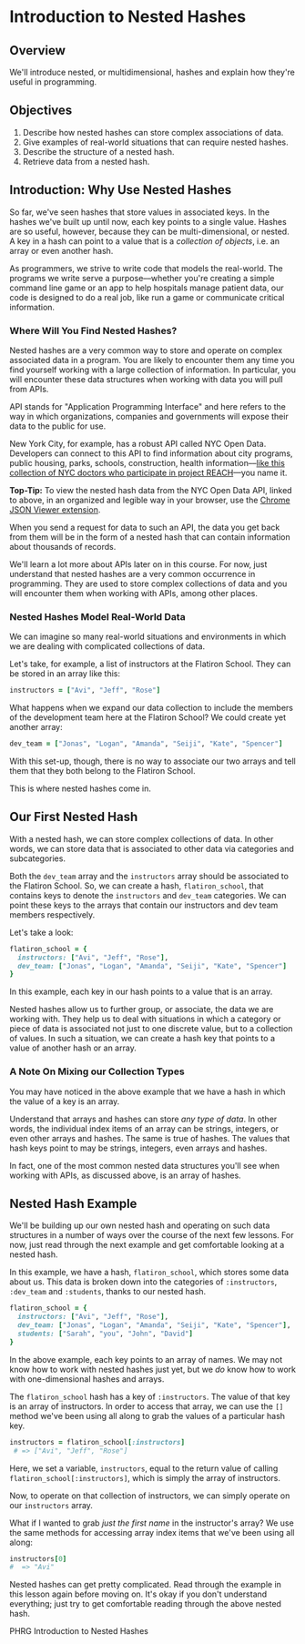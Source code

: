# Introduction to Nested Hashes
## Overview

We'll introduce nested, or multidimensional, hashes and explain how they're useful in programming. 

## Objectives

1. Describe how nested hashes can store complex associations of data.
2. Give examples of real-world situations that can require nested hashes. 
3. Describe the structure of a nested hash.
4. Retrieve data from a nested hash.

## Introduction: Why Use Nested Hashes

So far, we've seen hashes that store values in associated keys. In the hashes we've built up until now, each key points to a single value. Hashes are so useful, however, because they can be multi-dimensional, or nested. A key in a hash can point to a value that is a *collection of objects*, i.e. an array or even another hash. 

As programmers, we strive to write code that models the real-world. The programs we write serve a purpose––whether you're creating a simple command line game or an app to help hospitals manage patient data, our code is designed to do a real job, like run a game or communicate critical information. 

### Where Will You Find Nested Hashes?

Nested hashes are a very common way to store and operate on complex associated data in a program. You are likely to encounter them any time you find yourself working with a large collection of information. In particular, you will encounter these data structures when working with data you will pull from APIs. 

API stands for "Application Programming Interface" and here refers to the way in which organizations, companies and governments will expose their data to the public for use. 

New York City, for example, has a robust API called NYC Open Data. Developers can connect to this API to find information about city programs, public housing, parks, schools, construction, health information––[like this collection of NYC doctors who participate in project REACH](https://data.cityofnewyork.us/resource/7btz-mnc8.json)––you name it.

**Top-Tip:** To view the nested hash data from the NYC Open Data API, linked to above, in an organized and legible way in your browser, use the [Chrome JSON Viewer extension](https://chrome.google.com/webstore/detail/json-viewer/gbmdgpbipfallnflgajpaliibnhdgobh?hl=en-US). 

When you send a request for data to such an API, the data you get back from them will be in the form of a nested hash that can contain information about thousands of records. 

We'll learn a lot more about APIs later on in this course. For now, just understand that nested hashes are a very common occurrence in programming. They are used to store complex collections of data and you will encounter them when working with APIs, among other places.

### Nested Hashes Model Real-World Data

We can imagine so many real-world situations and environments in which we are dealing with complicated collections of data. 

Let's take, for example, a list of instructors at the Flatiron School. They can be stored in an array like this:

```ruby
instructors = ["Avi", "Jeff", "Rose"]
```

What happens when we expand our data collection to include the members of the development team here at the Flatiron School? We could create yet another array:

```ruby
dev_team = ["Jonas", "Logan", "Amanda", "Seiji", "Kate", "Spencer"]
```

With this set-up, though, there is no way to associate our two arrays and tell them that they both belong to the Flatiron School.

This is where nested hashes come in. 

## Our First Nested Hash

With a nested hash, we can store complex collections of data. In other words, we can store data that is associated to other data via categories and subcategories. 

Both the `dev_team` array and the `instructors` array should be associated to the Flatiron School. So, we can create a hash, `flatiron_school`, that contains keys to denote the `instructors` and `dev_team` categories. We can point these keys to the arrays that contain our instructors and dev team members respectively. 

Let's take a look:

```ruby
flatiron_school = {
  instructors: ["Avi", "Jeff", "Rose"], 
  dev_team: ["Jonas", "Logan", "Amanda", "Seiji", "Kate", "Spencer"]
}
```
In this example, each key in our hash points to a value that is an array. 

Nested hashes allow us to further group, or associate, the data we are working with. They help us to deal with situations in which a category or piece of data is associated not just to one discrete value, but to a collection of values. In such a situation, we can create a hash key that points to a value of another hash or an array. 

### A Note On Mixing our Collection Types

You may have noticed in the above example that we have a hash in which the value of a key is an array. 

Understand that arrays and hashes can store *any type of data*. In other words, the individual index items of an array can be strings, integers, or even other arrays and hashes. The same is true of hashes. The values that hash keys point to may be strings, integers, even arrays and hashes. 

In fact, one of the most common nested data structures you'll see when working with APIs, as discussed above, is an array of hashes. 

## Nested Hash Example

We'll be building up our own nested hash and operating on such data structures in a number of ways over the course of the next few lessons. For now, just read through the next example and get comfortable looking at a nested hash. 

In this example, we have a hash, `flatiron_school`, which stores some data about us. This data is broken down into the categories of `:instructors`, `:dev_team` and `:students`, thanks to our nested hash. 

```ruby
flatiron_school = {
  instructors: ["Avi", "Jeff", "Rose"], 
  dev_team: ["Jonas", "Logan", "Amanda", "Seiji", "Kate", "Spencer"],
  students: ["Sarah", "you", "John", "David"]
}
```

In the above example, each key points to an array of names. We may not know how to work with nested hashes just yet, but we *do* know how to work with one-dimensional hashes and arrays. 

The `flatiron_school` hash has a key of `:instructors`. The value of that key is an array of instructors. In order to access that array, we can use the `[]` method we've been using all along to grab the values of a particular hash key.

```ruby
instructors = flatiron_school[:instructors]
 # => ["Avi", "Jeff", "Rose"]
``` 
Here, we set a variable, `instructors`, equal to the return value of calling `flatiron_school[:instructors]`, which is simply the array of instructors. 

Now, to operate on that collection of instructors, we can simply operate on our `instructors` array. 

What if I wanted to grab *just the first name* in the instructor's array? We use the same methods for accessing array index items that we've been using all along: 

```ruby
instructors[0]
#  => "Avi"
```

Nested hashes can get pretty complicated. Read through the example in this lesson again before moving on. It's okay if you don't understand everything; just try to get comfortable reading through the above nested hash. 

<p data-visibility='hidden'>PHRG Introduction to Nested Hashes</p>